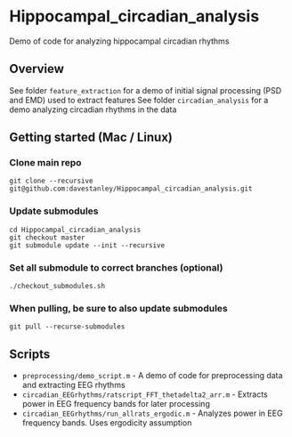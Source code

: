 Hippocampal_circadian_analysis
==========================

Demo of code for analyzing hippocampal circadian rhythms

Overview
--------

See folder `feature_extraction` for a demo of initial signal processing (PSD and EMD) used to extract features
See folder `circadian_analysis` for a demo analyzing circadian rhythms in the data



Getting started (Mac / Linux)
--------

### Clone main repo
	git clone --recursive git@github.com:davestanley/Hippocampal_circadian_analysis.git
  
### Update submodules
	cd Hippocampal_circadian_analysis
	git checkout master
	git submodule update --init --recursive
	
### Set all submodule to correct branches (optional)
	./checkout_submodules.sh

### When pulling, be sure to also update submodules
	git pull --recurse-submodules	


Scripts
--------
- `preprocessing/demo_script.m` - A demo of code for preprocessing data and extracting EEG rhythms
- `circadian_EEGrhythms/ratscript_FFT_thetadelta2_arr.m` - Extracts power in EEG frequency bands for later processing
- `circadian_EEGrhythms/run_allrats_ergodic.m` - Analyzes power in EEG frequency bands. Uses ergodicity assumption
